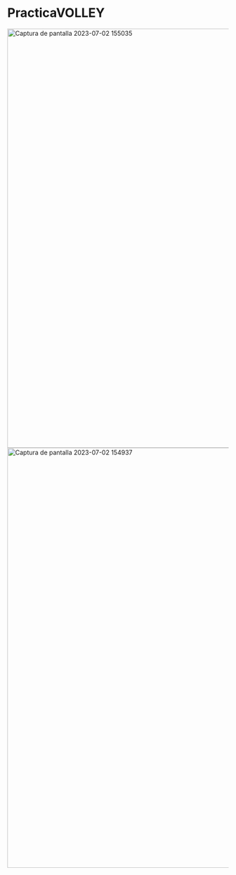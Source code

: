# PracticaVOLLEY
<img width="955" alt="Captura de pantalla 2023-07-02 155035" src="https://github.com/MarvinCadena/PracticaVOLLEY/assets/135383532/8b93c829-a6cf-4b16-b3ff-cfc5f391fe9b">
<img width="957" alt="Captura de pantalla 2023-07-02 154937" src="https://github.com/MarvinCadena/PracticaVOLLEY/assets/135383532/c8baa55c-3921-44ff-9dff-11b348f0d8f3">
